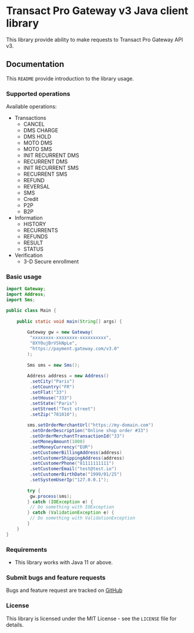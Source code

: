 # Transact Pro Gateway v3 Java client library

This library provide ability to make requests to Transact Pro Gateway API v3.

## Documentation

This `README` provide introduction to the library usage.

### Supported operations

Available operations:
- Transactions
  - CANCEL
  - DMS CHARGE
  - DMS HOLD
  - MOTO DMS
  - MOTO SMS
  - INIT RECURRENT DMS
  - RECURRENT DMS
  - INIT RECURRENT SMS
  - RECURRENT SMS
  - REFUND
  - REVERSAL
  - SMS
  - Credit
  - P2P
  - B2P
- Information
  - HISTORY
  - RECURRENTS
  - REFUNDS
  - RESULT
  - STATUS
- Verification
  - 3-D Secure enrollment
  
### Basic usage
```java
import Gateway;
import Address;
import Sms;

public class Main {
    
    public static void main(String[] args) {
        
        Gateway gw = new Gateway(
         "xxxxxxxx-xxxxxxxx-xxxxxxxxxx",
         "8XY0ujBrVSkNpLe",
         "https://payment.gateway.com/v3.0"
        );
 
        Sms sms = new Sms();
     
        Address address = new Address()
         .setCity("Paris")
         .setCountry("FR")
         .setFlat("33")
         .setHouse("333")
         .setState("Paris")
         .setStreet("Test street")
         .setZip("781010");
 
        sms.setOrderMerchantUrl("https://my-domain.com")
         .setOrderDescription("Online shop order #33")
         .setOrderMerchantTransactionId("33")
         .setMoneyAmount(1000)
         .setMoneyCurrency("EUR")
         .setCustomerBillingAddress(address)
         .setCustomerShippingAddress(address)
         .setCustomerPhone("81111111111")
         .setCustomerEmail("test@test.io")
         .setCustomerBirthDate("1999/01/25")
         .setSystemUserIp("127.0.0.1");
 
        try {
         gw.process(sms);
        } catch (IOException e) {
         // Do something with IOException
        } catch (ValidationException e) {
         // Do something with ValidationException
        }
    }
}
```

### Requirements

- This library works with Java 11 or above.

### Submit bugs and feature requests

Bugs and feature request are tracked on [GitHub](https://github.com/TransactPRO/gw3-java-client/issues)

### License

This library is licensed under the MIT License - see the `LICENSE` file for details.
